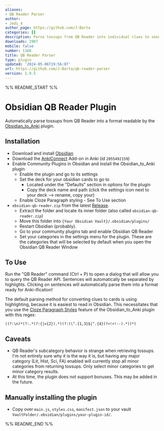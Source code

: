 ```yaml
---
aliases:
- QB Reader Parser
author:
- Jedi_4
author_page: https://github.com/J-Barta
categories: []
description: Parse tossups from QB Reader into individual clues to send to Anki.
downloads: 2907
mobile: false
number: 1166
title: QB Reader Parser
type: plugin
updated: '2024-05-06T19:56:07'
url: https://github.com/J-Barta/qb-reader-parser
version: 1.9.5
---
```


%% README_START %%

# Obsidian QB Reader Plugin

Automatically parse tossups from QB Reader into a format readable by the [Obsidian_to_Anki](https://github.com/Pseudonium/Obsidian_to_Anki) plugin.

## Installation
- Download and install [Obsidian](https://obsidian.md)
- Download the [AnkiConnect](https://ankiweb.net/shared/info/2055492159) Add-on in Anki (id `2055492159`)
- Enable Community Plugins in Obsidian and install the Obsidian_to_Anki plugin
  - Enable the plugin and go to its settings
  - Set the deck for your obsidian cards to go to
    - Located under the "Defaults" section in options for the plugin
    - Copy the deck name and path (click the settings icon next to your deck --> rename, copy your)
  - Enable Cloze Paragraph styling - See To Use section 
- `obsidian-qb-reader.zip` from the latest [Release](https://github.com/J-Barta/obsidian-qb-reader/releases/latest).
  - Extract the folder and locate its inner folder (also called `obsidian-qb-reader.zip`)
  - Move this folder into `{Your Obsidian Vault}/.obsidian/plugins/`
  - Restart Obsidian (probably).
  - Go to your community plugins tab and enable Obsidian QB Reader
  - Set your categories in the settings menu for the plugin. These are the categories that will be selected by default when you open the Obsidian QB Reader Window

## To Use
Run the "QB Reader" command (Ctrl + P) to open a dialog that will allow you to query the QB Reader API. Sentences will automatically be separated by highlights. Clicking on sentences will automatically parse them into a format ready for Anki-ification!

The default parsing method for converting clues to cards is using highlighting, because it is easiest to read in Obsidian. This necessitates that you use the [Cloze Paragraph Styles](https://github.com/Pseudonium/Obsidian_to_Anki/wiki/Cloze-Paragraph-style) feature of the Obsidian_to_Anki plugin with this regex: 

```
((?:\n)*(?:.*(?:{|={2}).*)(?:(\^.{1,3}$|^.{4}(?<!<!--).*))*)
```

## Caveats
- QB Reader's subcategory behavior is strange when retrieving tossups. I'm not entirely sure why it is the way it is, but having any major category (Lit, Hist, Sci, FA) enabled will currently stop all minor categories from returning tossups. Only select minor categories to get minor category results.
- At this time, the plugin does not support bonuses. This may be added in the future.

## Manually installing the plugin

- Copy over `main.js`, `styles.css`, `manifest.json` to your vault `VaultFolder/.obsidian/plugins/your-plugin-id/`.




%% README_END %%